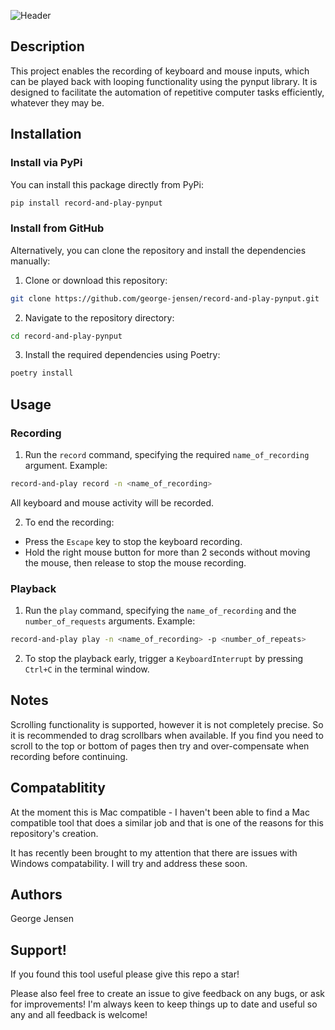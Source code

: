 ![Header](https://raw.githubusercontent.com/george-jensen/record-and-play-pynput/main/READMEHeader.png "Header")

## Description

This project enables the recording of keyboard and mouse inputs, which can be played back with looping functionality using the pynput library. It is designed to facilitate the automation of repetitive computer tasks efficiently, whatever they may be.

## Installation

### Install via PyPi

You can install this package directly from PyPi:

```bash
pip install record-and-play-pynput
```

### Install from GitHub

Alternatively, you can clone the repository and install the dependencies manually:

1. Clone or download this repository:

```bash
git clone https://github.com/george-jensen/record-and-play-pynput.git
```

2. Navigate to the repository directory:

```bash
cd record-and-play-pynput
```

3. Install the required dependencies using Poetry:

```bash
poetry install
```

## Usage

### Recording

1. Run the `record` command, specifying the required `name_of_recording` argument. Example:

```bash
record-and-play record -n <name_of_recording>
```

All keyboard and mouse activity will be recorded.

2. To end the recording:

- Press the `Escape` key to stop the keyboard recording.
- Hold the right mouse button for more than 2 seconds without moving the mouse, then release to stop the mouse recording.

### Playback

1. Run the `play` command, specifying the `name_of_recording` and the `number_of_requests` arguments. Example:

```bash
record-and-play play -n <name_of_recording> -p <number_of_repeats>
```

2. To stop the playback early, trigger a `KeyboardInterrupt` by pressing `Ctrl+C` in the terminal window.

## Notes

Scrolling functionality is supported, however it is not completely precise. So it is recommended to drag scrollbars when available. If you find you need to scroll to the top or bottom of pages then try and over-compensate when recording before continuing.

## Compatablitity

At the moment this is Mac compatible - I haven't been able to find a Mac compatible tool that does a similar job and that is one of the reasons for this repository's creation.

It has recently been brought to my attention that there are issues with Windows compatability. I will try and address these soon.

<h2>Authors</h2>
George Jensen

<h2>Support!</h2>
If you found this tool useful please give this repo a star!

Please also feel free to create an issue to give feedback on any bugs, or ask for improvements! I'm always keen to keep things up to date and useful so any and all feedback is welcome!
